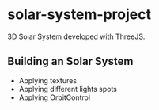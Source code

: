 # solar-system-project
3D Solar System developed with ThreeJS.

## Building an Solar System 

* Applying textures
* Applying different lights spots
* Applying OrbitControl
